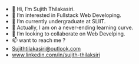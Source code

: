 - 👋 Hi, I’m Sujith Thilakasiri.
- 👀 I’m interested in Fullstack Web Developing.
- 🌱 I’m currently undergraduate at SLIIT.
- 🌱 Actually, I am on a never-ending learning curve.
- 💞️ I’m looking to collaborate on Web Develping.
- 📫 want to reach me ?
-   Sujithtilakasiri@outlook.com
-   www.linkedin.com/in/sujith-thilaksiri

<!---
SujithThilakasiri94/SujithThilakasiri94 is a ✨ special ✨ repository because its `README.md` (this file) appears on your GitHub profile.
You can click the Preview link to take a look at your changes.
--->

